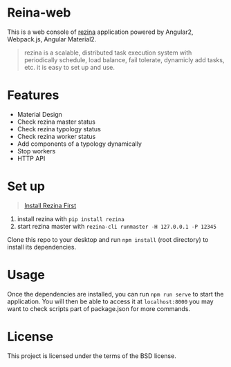 # Reina-web
This is a web console of [rezina](https://github.com/fujiaoliu/rezina "Title")  application powered by Angular2, Webpack.js, Angular Material2.

>rezina is a scalable, distributed task execution system with periodically schedule, load balance, fail tolerate, dynamicly add tasks, etc. it is easy to set up and use.

# Features

* Material Design
* Check rezina master status
* Check rezina typology status
* Check rezina worker status
* Add components of a typology dynamically
* Stop workers
* HTTP API


# Set up

> [Install Rezina First](http://https://github.com/fujiaoliu/rezina "Title")
1. install rezina with `pip install rezina`
2. start rezina master with `rezina-cli runmaster -H 127.0.0.1 -P 12345`

 Clone this repo to your desktop and run `npm install` (root directory) to install its dependencies.


# Usage

Once the dependencies are installed, you can run `npm run serve` to start the application. You will then be able to access it at `localhost:8000`
you may want to check scripts part of package.json for more commands.

# License
This project is licensed under the terms of the BSD license.
